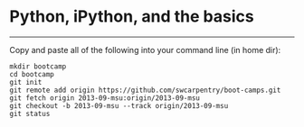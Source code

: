 # Python, iPython, and the basics

* * * * *

Copy and paste all of the following into your command line (in home dir):

    mkdir bootcamp
    cd bootcamp
    git init
    git remote add origin https://github.com/swcarpentry/boot-camps.git
    git fetch origin 2013-09-msu:origin/2013-09-msu
    git checkout -b 2013-09-msu --track origin/2013-09-msu
    git status
